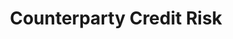 ---
layout: default
title: Counterparty Credit Risk
type: expertise
modal-id: 8
icon: ccr
alt: 
img: backtesting_dark_bkgrd
description:
  - 
    title: Historical calibration of diffusion models.
  - 
    title: "Monte Carlo simulated CCR measures: PFE, EPE, Effective EPE, etc."
  - 
    title: "Backtesting CCR models:"
    subitems:
    - title: Risk Factor Evolution.
    - title: Trade-level exposure.
    - title: Portfolio-level exposure.
---